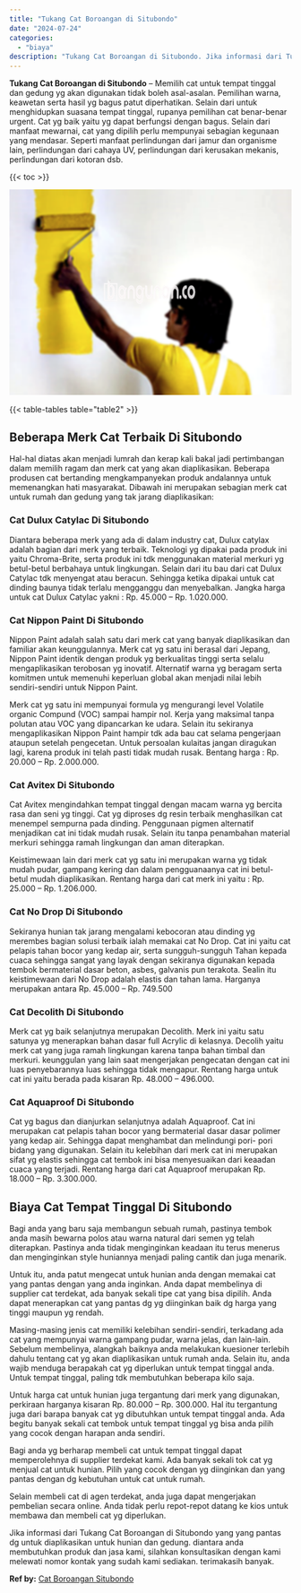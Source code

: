 ```yaml
---
title: "Tukang Cat Boroangan di Situbondo"
date: "2024-07-24"
categories: 
  - "biaya"
description: "Tukang Cat Boroangan di Situbondo. Jika informasi dari Tukang Cat Boroangan di Situbondo yang yang pantas dg untuk diaplikasikan untuk hunian dan gedung. dia..."
---
```


**Tukang Cat Boroangan di Situbondo** – Memilih cat untuk tempat tinggal dan gedung yg akan digunakan tidak boleh asal-asalan. Pemilihan warna, keawetan serta hasil yg bagus patut diperhatikan. Selain dari untuk menghidupkan suasana tempat tinggal, rupanya pemilihan cat benar-benar urgent. Cat yg baik yaitu yg dapat berfungsi dengan bagus. Selain dari manfaat mewarnai, cat yang dipilih perlu mempunyai sebagian kegunaan yang mendasar. Seperti manfaat perlindungan dari jamur dan organisme lain, perlindungan dari cahaya UV, perlindungan dari kerusakan mekanis, perlindungan dari kotoran dsb.

{{< toc >}}

![Tukang Cat Boroangan di Situbondo](/images/jasa-cat-murah20.png)

{{< table-tables table="table2" >}}

## Beberapa Merk Cat Terbaik Di Situbondo

Hal-hal diatas akan menjadi lumrah dan kerap kali bakal jadi pertimbangan dalam memilih ragam dan merk cat yang akan diaplikasikan. Beberapa produsen cat bertanding mengkampanyekan produk andalannya untuk memenangkan hati masyarakat. Dibawah ini merupakan sebagian merk cat untuk rumah dan gedung yang tak jarang diaplikasikan:

### Cat Dulux Catylac Di Situbondo

Diantara beberapa merk yang ada di dalam industry cat, Dulux catylax adalah bagian dari merk yang terbaik. Teknologi yg dipakai pada produk ini yaitu Chroma-Brite, serta produk ini tdk menggunakan material merkuri yg betul-betul berbahaya untuk lingkungan. Selain dari itu bau dari cat Dulux Catylac tdk menyengat atau beracun. Sehingga ketika dipakai untuk cat dinding baunya tidak terlalu mengganggu dan menyebalkan. Jangka harga untuk cat Dulux Catylac yakni : Rp. 45.000 – Rp. 1.020.000.

### Cat Nippon Paint Di Situbondo

Nippon Paint adalah salah satu dari merk cat yang banyak diaplikasikan dan familiar akan keunggulannya. Merk cat yg satu ini berasal dari Jepang, Nippon Paint identik dengan produk yg berkualitas tinggi serta selalu mengaplikasikan terobosan yg inovatif. Alternatif warna yg beragam serta komitmen untuk memenuhi keperluan global akan menjadi nilai lebih sendiri-sendiri untuk Nippon Paint.

Merk cat yg satu ini mempunyai formula yg mengurangi level Volatile organic Compund (VOC) sampai hampir nol. Kerja yang maksimal tanpa polutan atau VOC yang dipancarkan ke udara. Selain itu sekiranya mengaplikasikan Nippon Paint hampir tdk ada bau cat selama pengerjaan ataupun setelah pengecetan. Untuk persoalan kulaitas jangan diragukan lagi, karena produk ini telah pasti tidak mudah rusak. Bentang harga : Rp. 20.000 – Rp. 2.000.000.

### Cat Avitex Di Situbondo

Cat Avitex mengindahkan tempat tinggal dengan macam warna yg bercita rasa dan seni yg tinggi. Cat yg diproses dg resin terbaik menghasilkan cat menempel sempurna pada dinding. Penggunaan pigmen alternatif menjadikan cat ini tidak mudah rusak. Selain itu tanpa penambahan material merkuri sehingga ramah lingkungan dan aman diterapkan.

Keistimewaan lain dari merk cat yg satu ini merupakan warna yg tidak mudah pudar, gampang kering dan dalam pengguanaanya cat ini betul-betul mudah diaplikasikan. Rentang harga dari cat merk ini yaitu : Rp. 25.000 – Rp. 1.206.000.

### Cat No Drop Di Situbondo

Sekiranya hunian tak jarang mengalami kebocoran atau dinding yg merembes bagian solusi terbaik ialah memakai cat No Drop. Cat ini yaitu cat pelapis tahan bocor yang kedap air, serta sungguh-sungguh Tahan kepada cuaca sehingga sangat yang layak dengan sekiranya digunakan kepada tembok bermaterial dasar beton, asbes, galvanis pun terakota. Sealin itu keistimewaan dari No Drop adalah elastis dan tahan lama. Harganya merupakan antara Rp. 45.000 – Rp. 749.500

### Cat Decolith Di Situbondo

Merk cat yg baik selanjutnya merupakan Decolith. Merk ini yaitu satu satunya yg menerapkan bahan dasar full Acrylic di kelasnya. Decolih yaitu merk cat yang juga ramah lingkungan karena tanpa bahan timbal dan merkuri. keunggulan yang lain saat mengerjakan pengecatan dengan cat ini luas penyebarannya luas sehingga tidak mengapur. Rentang harga untuk cat ini yaitu berada pada kisaran Rp. 48.000 – 496.000.

### Cat Aquaproof Di Situbondo

Cat yg bagus dan dianjurkan selanjutnya adalah Aquaproof. Cat ini merupakan cat pelapis tahan bocor yang bermaterial dasar dasar polimer yang kedap air. Sehingga dapat menghambat dan melindungi pori- pori bidang yang digunakan. Selain itu kelebihan dari merk cat ini merupakan sifat yg elastis sehingga cat tembok ini bisa menyesuaikan dari keaadan cuaca yang terjadi. Rentang harga dari cat Aquaproof merupakan Rp. 18.000 – Rp. 3.300.000.

## Biaya Cat Tempat Tinggal Di Situbondo

Bagi anda yang baru saja membangun sebuah rumah, pastinya tembok anda masih bewarna polos atau warna natural dari semen yg telah diterapkan. Pastinya anda tidak menginginkan keadaan itu terus menerus dan menginginkan style huniannya menjadi paling cantik dan juga menarik.

Untuk itu, anda patut mengecat untuk hunian anda dengan memakai cat yang pantas dengan yang anda inginkan. Anda dapat membelinya di supplier cat terdekat, ada banyak sekali tipe cat yang bisa dipilih. Anda dapat menerapkan cat yang pantas dg yg diinginkan baik dg harga yang tinggi maupun yg rendah.

Masing-masing jenis cat memiliki kelebihan sendiri-sendiri, terkadang ada cat yang mempunyai warna gampang pudar, warna jelas, dan lain-lain. Sebelum membelinya, alangkah baiknya anda melakukan kuesioner terlebih dahulu tentang cat yg akan diaplikasikan untuk rumah anda. Selain itu, anda wajib menduga berapakah cat yg diperlukan untuk tempat tinggal anda. Untuk tempat tinggal, paling tdk membutuhkan beberapa kilo saja.

Untuk harga cat untuk hunian juga tergantung dari merk yang digunakan, perkiraan harganya kisaran Rp. 80.000 – Rp. 300.000. Hal itu tergantung juga dari barapa banyak cat yg dibutuhkan untuk tempat tinggal anda. Ada begitu banyak sekali cat tembok untuk tempat tinggal yg bisa anda pilih yang cocok dengan harapan anda sendiri.

Bagi anda yg berharap membeli cat untuk tempat tinggal dapat memperolehnya di supplier terdekat kami. Ada banyak sekali tok cat yg menjual cat untuk hunian. Pilih yang cocok dengan yg diinginkan dan yang pantas dengan dg kebutuhan untuk cat untuk rumah.

Selain membeli cat di agen terdekat, anda juga dapat mengerjakan pembelian secara online. Anda tidak perlu repot-repot datang ke kios untuk membawa dan membeli cat yg diperlukan.

Jika informasi dari Tukang Cat Boroangan di Situbondo yang yang pantas dg untuk diaplikasikan untuk hunian dan gedung. diantara anda membutuhkan produk dan jasa kami, silahkan konsultasikan dengan kami melewati nomor kontak yang sudah kami sediakan. terimakasih banyak.

**Ref by:** [Cat Boroangan Situbondo](https://id.wikipedia.org/wiki/Cat)

